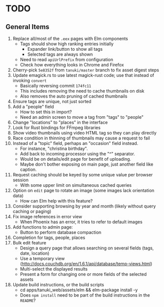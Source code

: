 # TODO

## General Items

1. Replace all/most of the `.eex` pages with Elm components
    - Tags should show high ranking entries initially
        + Expander link/button to show all tags
        + Selected tags are always shown
    - Need to read `apiUrlPrefix` from configuration
    - Check how everything looks in Chrome and Firefox
1. Cherry-pick `5e8352f` from `tanuki/master` branch to fix asset digest steps
1. Update emagick.rs to use latest magick-rust code; use that instead of invoking `convert`
    - Basically reversing commit `174fc11`
    - This includes removing the need to cache thumbnails on disk
    - Also removes the auto pruning of cached thumbnails
1. Ensure tags are unique, not just sorted
1. Add a "people" field
    - How to set this in import?
    - Need an admin screen to move a tag from "tags" to "people"
1. Change "locations" to "places" in the interface
1. Look for Rust bindings for FFmpeg libraries
1. Show video thumbnails using video HTML tag so they can play directly
1. Race condition in thinning of thumbnails may cause a request to fail
1. Instead of a "topic" field, perhaps an "occasion" field instead.
    - For instance, "christina birthday".
    - Add back to incoming processor using the "^" separator.
    - Would be on details/edit page for benefit of uploading.
    - Maybe don't bother exposing on main page, just another field like caption.
1. Request caching should be keyed by some unique value per browser session
    - With some upper limit on simultaneous cached queries
1. Option on `edit` page to rotate an image (some images lack orientation data)
    - How can Elm help with this feature?
1. Consider supporting browsing by year and month (likely without query caching or paging)
1. Fix image references in error view
    - When Phoenix has an error, it tries to refer to default images
1. Add functions to admin page:
    - Button to perform database compaction
1. Completion for tags, people, places
1. Bulk edit feature
    - Design a query page that allows searching on several fields (tags, date, location)
    - Use a temporary view (http://docs.couchdb.org/en/1.6.1/api/database/temp-views.html)
    - Multi-select the displayed results
    - Present a form for changing one or more fields of the selected assets
1. Update build instructions, or the build scripts
    - cd apps/tanuki_web/assets/elm && elm-package install -y
    - Does `npm install` need to be part of the build instructions in the `README`?
